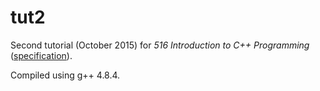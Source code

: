 # tut2

Second tutorial (October 2015) for _516 Introduction to C++ Programming_ ([specification](http://www.doc.ic.ac.uk/~wjk/C++Intro/RobMillerE2.html)).

Compiled using g++ 4.8.4.
